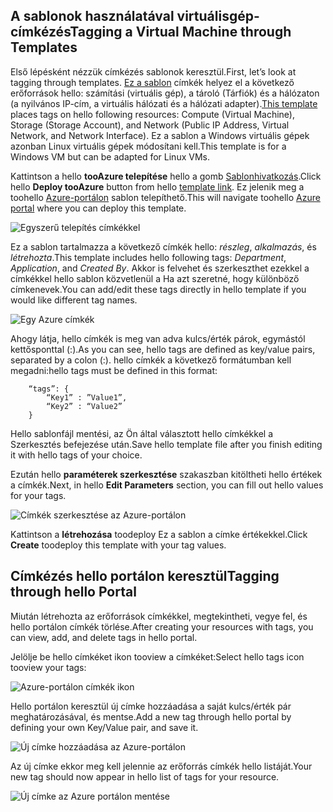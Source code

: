 


## <a name="tagging-a-virtual-machine-through-templates"></a><span data-ttu-id="9e8a5-101">A sablonok használatával virtuálisgép-címkézés</span><span class="sxs-lookup"><span data-stu-id="9e8a5-101">Tagging a Virtual Machine through Templates</span></span>
<span data-ttu-id="9e8a5-102">Első lépésként nézzük címkézés sablonok keresztül.</span><span class="sxs-lookup"><span data-stu-id="9e8a5-102">First, let’s look at tagging through templates.</span></span> <span data-ttu-id="9e8a5-103">[Ez a sablon](https://github.com/Azure/azure-quickstart-templates/tree/master/101-vm-tags) címkék helyez el a következő erőforrások hello: számítási (virtuális gép), a tároló (Tárfiók) és a hálózaton (a nyilvános IP-cím, a virtuális hálózati és a hálózati adapter).</span><span class="sxs-lookup"><span data-stu-id="9e8a5-103">[This template](https://github.com/Azure/azure-quickstart-templates/tree/master/101-vm-tags) places tags on hello following resources: Compute (Virtual Machine), Storage (Storage Account), and Network (Public IP Address, Virtual Network, and Network Interface).</span></span> <span data-ttu-id="9e8a5-104">Ez a sablon a Windows virtuális gépek azonban Linux virtuális gépek módosítani kell.</span><span class="sxs-lookup"><span data-stu-id="9e8a5-104">This template is for a Windows VM but can be adapted for Linux VMs.</span></span>

<span data-ttu-id="9e8a5-105">Kattintson a hello **tooAzure telepítése** hello a gomb [Sablonhivatkozás](https://github.com/Azure/azure-quickstart-templates/tree/master/101-vm-tags).</span><span class="sxs-lookup"><span data-stu-id="9e8a5-105">Click hello **Deploy tooAzure** button from hello [template link](https://github.com/Azure/azure-quickstart-templates/tree/master/101-vm-tags).</span></span> <span data-ttu-id="9e8a5-106">Ez jelenik meg a toohello [Azure-portálon](https://portal.azure.com/) sablon telepíthető.</span><span class="sxs-lookup"><span data-stu-id="9e8a5-106">This will navigate toohello [Azure portal](https://portal.azure.com/) where you can deploy this template.</span></span>

![Egyszerű telepítés címkékkel](./media/virtual-machines-common-tag/deploy-to-azure-tags.png)

<span data-ttu-id="9e8a5-108">Ez a sablon tartalmazza a következő címkék hello: *részleg*, *alkalmazás*, és *létrehozta*.</span><span class="sxs-lookup"><span data-stu-id="9e8a5-108">This template includes hello following tags: *Department*, *Application*, and *Created By*.</span></span> <span data-ttu-id="9e8a5-109">Akkor is felvehet és szerkeszthet ezekkel a címkékkel hello sablon közvetlenül a Ha azt szeretné, hogy különböző címkenevek.</span><span class="sxs-lookup"><span data-stu-id="9e8a5-109">You can add/edit these tags directly in hello template if you would like different tag names.</span></span>

![Egy Azure címkék](./media/virtual-machines-common-tag/azure-tags-in-a-template.png)

<span data-ttu-id="9e8a5-111">Ahogy látja, hello címkék is meg van adva kulcs/érték párok, egymástól kettősponttal (:).</span><span class="sxs-lookup"><span data-stu-id="9e8a5-111">As you can see, hello tags are defined as key/value pairs, separated by a colon (:).</span></span> <span data-ttu-id="9e8a5-112">hello címkék a következő formátumban kell megadni:</span><span class="sxs-lookup"><span data-stu-id="9e8a5-112">hello tags must be defined in this format:</span></span>

        “tags”: {
            “Key1” : ”Value1”,
            “Key2” : “Value2”
        }

<span data-ttu-id="9e8a5-113">Hello sablonfájl mentési, az Ön által választott hello címkékkel a Szerkesztés befejezése után.</span><span class="sxs-lookup"><span data-stu-id="9e8a5-113">Save hello template file after you finish editing it with hello tags of your choice.</span></span>

<span data-ttu-id="9e8a5-114">Ezután hello **paraméterek szerkesztése** szakaszban kitöltheti hello értékek a címkék.</span><span class="sxs-lookup"><span data-stu-id="9e8a5-114">Next, in hello **Edit Parameters** section, you can fill out hello values for your tags.</span></span>

![Címkék szerkesztése az Azure-portálon](./media/virtual-machines-common-tag/edit-tags-in-azure-portal.png)

<span data-ttu-id="9e8a5-116">Kattintson a **létrehozása** toodeploy Ez a sablon a címke értékekkel.</span><span class="sxs-lookup"><span data-stu-id="9e8a5-116">Click **Create** toodeploy this template with your tag values.</span></span>

## <a name="tagging-through-hello-portal"></a><span data-ttu-id="9e8a5-117">Címkézés hello portálon keresztül</span><span class="sxs-lookup"><span data-stu-id="9e8a5-117">Tagging through hello Portal</span></span>
<span data-ttu-id="9e8a5-118">Miután létrehozta az erőforrások címkékkel, megtekintheti, vegye fel, és hello portálon címkék törlése.</span><span class="sxs-lookup"><span data-stu-id="9e8a5-118">After creating your resources with tags, you can view, add, and delete tags in hello portal.</span></span>

<span data-ttu-id="9e8a5-119">Jelölje be hello címkéket ikon tooview a címkéket:</span><span class="sxs-lookup"><span data-stu-id="9e8a5-119">Select hello tags icon tooview your tags:</span></span>

![Azure-portálon címkék ikon](./media/virtual-machines-common-tag/azure-portal-tags-icon.png)

<span data-ttu-id="9e8a5-121">Hello portálon keresztül új címke hozzáadása a saját kulcs/érték pár meghatározásával, és mentse.</span><span class="sxs-lookup"><span data-stu-id="9e8a5-121">Add a new tag through hello portal by defining your own Key/Value pair, and save it.</span></span>

![Új címke hozzáadása az Azure-portálon](./media/virtual-machines-common-tag/azure-portal-add-new-tag.png)

<span data-ttu-id="9e8a5-123">Az új címke ekkor meg kell jelennie az erőforrás címkék hello listáját.</span><span class="sxs-lookup"><span data-stu-id="9e8a5-123">Your new tag should now appear in hello list of tags for your resource.</span></span>

![Új címke az Azure portálon mentése](./media/virtual-machines-common-tag/azure-portal-saved-new-tag.png)


